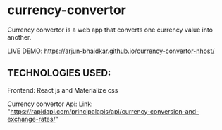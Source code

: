 # currency-convertor

Currency convertor is a web app that converts one currency value into another.

LIVE DEMO: https://arjun-bhaidkar.github.io/currency-convertor-nhost/

## TECHNOLOGIES USED:

Frontend: React js and Materialize css

Currency convertor Api:
Link: "https://rapidapi.com/principalapis/api/currency-conversion-and-exchange-rates/"
